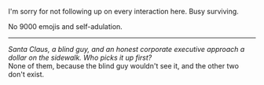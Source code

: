 I'm sorry for not following up on every interaction here. Busy surviving.

No 9000 emojis and self-adulation.

---

*Santa Claus, a blind guy, and an honest corporate executive approach a dollar on the sidewalk. Who picks it up first?*  
None of them, because the blind guy wouldn't see it, and the other two don't exist.
